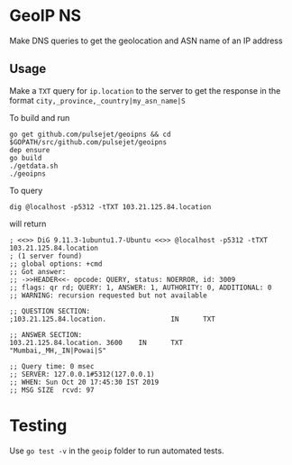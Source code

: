 # GeoIP NS

Make DNS queries to get the geolocation and ASN name of an IP address

## Usage

Make a `TXT` query for `ip.location` to the server to get the response in the format `city,_province,_country|my_asn_name|S`

To build and run
```
go get github.com/pulsejet/geoipns && cd $GOPATH/src/github.com/pulsejet/geoipns
dep ensure
go build
./getdata.sh
./geoipns
```

To query
```
dig @localhost -p5312 -tTXT 103.21.125.84.location
```

will return

```
; <<>> DiG 9.11.3-1ubuntu1.7-Ubuntu <<>> @localhost -p5312 -tTXT 103.21.125.84.location
; (1 server found)
;; global options: +cmd
;; Got answer:
;; ->>HEADER<<- opcode: QUERY, status: NOERROR, id: 3009
;; flags: qr rd; QUERY: 1, ANSWER: 1, AUTHORITY: 0, ADDITIONAL: 0
;; WARNING: recursion requested but not available

;; QUESTION SECTION:
;103.21.125.84.location.                IN      TXT

;; ANSWER SECTION:
103.21.125.84.location. 3600    IN      TXT     "Mumbai,_MH,_IN|Powai|S"

;; Query time: 0 msec
;; SERVER: 127.0.0.1#5312(127.0.0.1)
;; WHEN: Sun Oct 20 17:45:30 IST 2019
;; MSG SIZE  rcvd: 97
```

# Testing
Use `go test -v` in the `geoip` folder to run automated tests.
